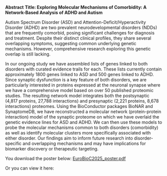 **Abstract**
**Title: Exploring Molecular Mechanisms of Comorbidity: A Network-Based Analysis of ADHD and Autism**

Autism Spectrum Disorder (ASD) and Attention-Deficit/Hyperactivity Disorder (ADHD) are two prevalent neurodevelopmental disorders (NDDs) that are frequently comorbid, posing significant challenges for diagnosis and treatment. Despite their distinct clinical profiles, they share several overlapping symptoms, suggesting common underlying genetic mechanisms.  However, comprehensive research exploring this genetic overlap is still lacking.

In our ongoing study we have assembled lists of genes linked to both disorders with curated evidence trails for each. These lists currently contain approximately 1800 genes linked to ASD and 500 genes linked to ADHD. Since synaptic dysfunction is a key feature of both disorders, we are particularly interested in proteins expressed at the neuronal synapse where we have a comprehensive model based on over 50 published proteomic studies. The resulting network model integrates both the postsynaptic (4,817 proteins, 27,788 interactions) and presynaptic (2,221 proteins, 8,678 interactions) proteomes. Using the BioConductor packages BioNAR and SynaptomeDB, we have reconstructed a molecular network (protein-protein interaction) model of the synaptic proteome on which we have overlaid the genetic evidence lines for ASD and ADHD. We can then use these models to probe the molecular mechanisms common to both disorders (comorbidity) as well as identify molecular clusters more specifically associated with either disorder. Our findings aim to inform future research into disorder-specific and overlapping mechanisms and may have implications for biomarker discovery or therapeutic targeting. 

You download the poster below:
[EuroBioC2025_poster.pdf](https://github.com/user-attachments/files/22371196/EuroBioC2025_poster.pdf)

Or you can view it here:
